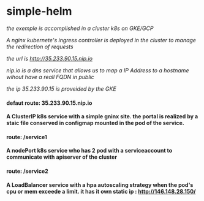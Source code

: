 # simple-helm

*the exemple is accomplished in a cluster k8s on GKE/GCP*

*A nginx kubernete's ingress controller is deployed in the cluster to manage the redirection of requests*

*the url is http://35.233.90.15.nip.io*

*nip.io is a dns service that allows us to map a IP Address to a hostname wihout have a reall FQDN in public*

*the ip 35.233.90.15 is proveided by the GKE*

#### defaut route:  35.233.90.15.nip.io 
**A ClusterIP k8s service with a simple gninx site. the portal is realized by a staic file conserved in configmap mounted in the pod of the service.**

#### route:  /service1 
**A nodePort k8s service who has 2 pod with a serviceaccount to communicate with apiserver of the cluster**

#### route:  /service2
**A LoadBalancer service with a hpa autoscaling strategy when the pod's cpu or mem exceede a limit. it has it own static ip  : http://146.148.28.150/**
